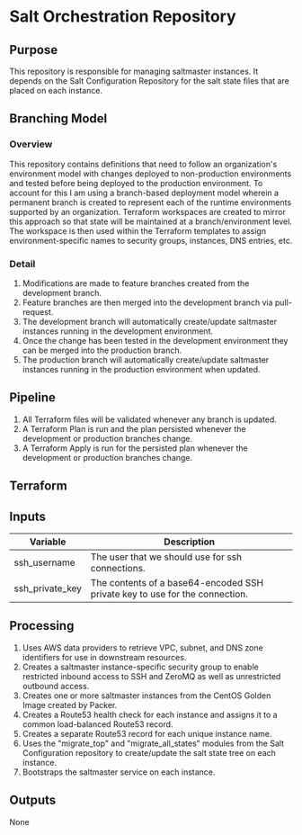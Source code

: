 # Salt Orchestration Repository
## Purpose
This repository is responsible for managing saltmaster instances. It depends on the Salt Configuration Repository for the salt state files that are placed on each instance.

## Branching Model
### Overview
This repository contains definitions that need to follow an organization's environment model with changes deployed to non-production environments and tested before being deployed to the production environment.  To account for this I am using a branch-based deployment model wherein a permanent branch is created to represent each of the runtime environments supported by an organization. Terraform workspaces are created to mirror this approach so that state will be maintained at a branch/environment level.  The workspace is then used within the Terraform templates to assign environment-specific names to security groups, instances, DNS entries, etc.

### Detail
1. Modifications are made to feature branches created from the development branch.
2. Feature branches are then merged into the development branch via pull-request.
3. The development branch will automatically create/update saltmaster instances running in the development environment.
4. Once the change has been tested in the development environment they can be merged into the production branch.
5. The production branch will automatically create/update saltmaster instances running in the production environment when updated.

## Pipeline
1. All Terraform files will be validated whenever any branch is updated.
2. A Terraform Plan is run and the plan persisted whenever the development or production branches change.
3. A Terraform Apply is run for the persisted plan whenever the development or production branches change.

## Terraform
## Inputs
| Variable | Description |
| -------- | ----------- |
| ssh_username | The user that we should use for ssh connections.
| ssh_private_key | The contents of a base64-encoded SSH private key to use for the connection. |

## Processing
1. Uses AWS data providers to retrieve VPC, subnet, and DNS zone identifiers for use in downstream resources.
2. Creates a saltmaster instance-specific security group to enable restricted inbound access to SSH and ZeroMQ as well as unrestricted outbound access.
3. Creates one or more saltmaster instances from the CentOS Golden Image created by Packer.
4. Creates a Route53 health check for each instance and assigns it to a common load-balanced Route53 record.
5. Creates a separate Route53 record for each unique instance name.
6. Uses the "migrate_top" and "migrate_all_states" modules from the Salt Configuration repository to create/update the salt state tree on each instance.
7. Bootstraps the saltmaster service on each instance.

## Outputs
None
